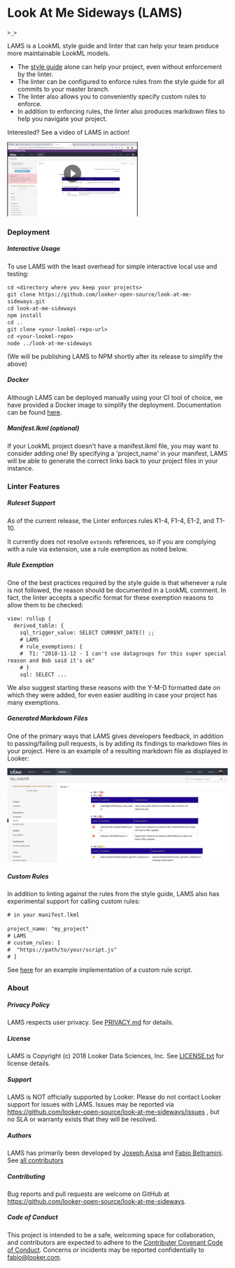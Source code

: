 # Look At Me Sideways (LAMS)

`>_>`

LAMS is a LookML style guide and linter that can help your team produce more maintainable LookML models.

- The [style guide](https://looker-open-source.github.io/look-at-me-sideways/rules.html) alone can help your project, even without enforcement by the linter.
- The linter can be configured to enforce rules from the style guide for all commits to your master branch.
- The linter also allows you to conveniently specify custom rules to enforce.
- In addition to enforcing rules, the linter also produces markdown files to help you navigate your project.

Interested? See a video of LAMS in action!

[![LAMS video](docs/img/video-cover.png)](https://drive.google.com/file/d/1N5N26n52O2i95tz5vUZpoG1Ic3b3nNAQ/view)

### Deployment

##### Interactive Usage

To use LAMS with the least overhead for simple interactive local use and testing:

	cd <directory where you keep your projects>
	git clone https://github.com/looker-open-source/look-at-me-sideways.git
	cd look-at-me-sideways
	npm install
	cd ..
	git clone <your-lookml-repo-url>
	cd <your-lookml-repo>
	node ../look-at-me-sideways

(We will be publishing LAMS to NPM shortly after its release to simplify the above)

##### Docker

Although LAMS can be deployed manually using your CI tool of choice, we have provided a Docker image to simplify the deployment. Documentation can be found [here](https://github.com/looker-open-source/look-at-me-sideways/blob/master/docker/README.md).

##### Manifest.lkml (optional)

If your LookML project doesn't have a manifest.lkml file, you may want to consider adding one! By specifying a 'project_name' in your manifest, LAMS will be able to generate the correct links back to your project files in your instance.

### Linter Features

##### Ruleset Support

As of the current release, the Linter enforces rules K1-4, F1-4, E1-2, and T1-10.

It currently does not resolve `extends` references, so if you are complying with a rule via extension, use a rule exemption as noted below.

##### Rule Exemption

One of the best practices required by the style guide is that whenever a rule is not followed, the reason should be documented in a LookML comment. In fact, the linter accepts a specific format for these exemption reasons to allow them to be checked:

```lkml
view: rollup {
  derived_table: {
    sql_trigger_value: SELECT CURRENT_DATE() ;;
    # LAMS
    # rule_exemptions: {
    #  T1: "2018-11-12 - I can't use datagroups for this super special reason and Bob said it's ok"
    # }
    sql: SELECT ...
```

We also suggest starting these reasons with the Y-M-D formatted date on which they were added, for even easier auditing in case your project has many exemptions.

##### Generated Markdown Files
One of the primary ways that LAMS gives developers feedback, in addition to passing/failing pull requests, is by adding its findings to markdown files in your project. Here is an example of a resulting markdown file as displayed in Looker:

![Markdown example](docs/img/markdown-example.png)

##### Custom Rules

In addition to linting against the rules from the style guide, LAMS also has
experimental support for calling custom rules:

```lkml
# in your manifest.lkml

project_name: "my_project"
# LAMS
# custom_rules: [
#  "https://path/to/your/script.js"
# ]
```

See [here](https://github.com/looker-open-source/look-at-me-sideways/blob/master/docs/sample-custom-rule.js) for an example implementation of a custom rule script.

### About

##### Privacy Policy
LAMS respects user privacy. See [PRIVACY.md](https://github.com/looker-open-source/look-at-me-sideways/blob/master/PRIVACY.md) for details.

##### License
LAMS is Copyright (c) 2018 Looker Data Sciences, Inc. See [LICENSE.txt](https://github.com/looker-open-source/look-at-me-sideways/blob/master/LICENSE.txt) for license details.

##### Support
LAMS is NOT officially supported by Looker. Please do not contact Looker support for issues with LAMS. Issues may be reported via https://github.com/looker-open-source/look-at-me-sideways/issues , but no SLA or warranty exists that they will be resolved.

##### Authors
LAMS has primarily been developed by [Joseph Axisa](https://github.com/josephaxisa) and [Fabio Beltramini](https://github.com/looker-open-source). See [all contributors](https://github.com/looker-open-source/look-at-me-sideways/graphs/contributors)

##### Contributing
Bug reports and pull requests are welcome on GitHub at https://github.com/looker-open-source/look-at-me-sideways.

##### Code of Conduct
This project is intended to be a safe, welcoming space for collaboration, and contributors are expected to adhere to the
[Contributer Covenant Code of Conduct](https://www.contributor-covenant.org/version/1/4/code-of-conduct). Concerns or
incidents may be reported confidentially to fabio@looker.com.
